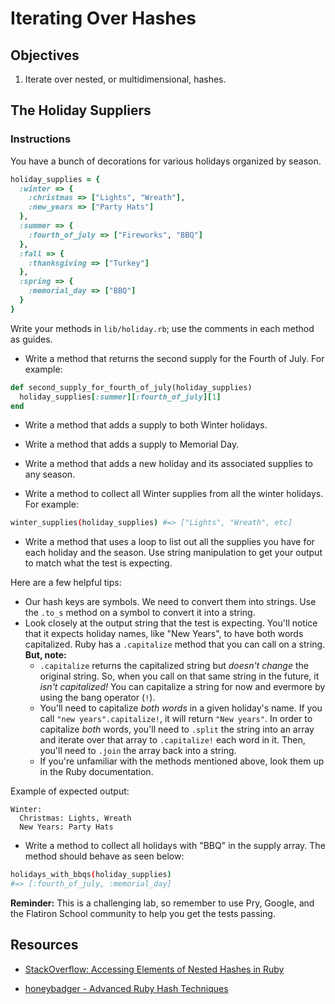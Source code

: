 # Iterating Over Hashes

## Objectives

1. Iterate over nested, or multidimensional, hashes.

## The Holiday Suppliers

### Instructions

You have a bunch of decorations for various holidays organized by season.

```ruby
holiday_supplies = {
  :winter => {
    :christmas => ["Lights", "Wreath"],
    :new_years => ["Party Hats"]
  },
  :summer => {
    :fourth_of_july => ["Fireworks", "BBQ"]
  },
  :fall => {
    :thanksgiving => ["Turkey"]
  },
  :spring => {
    :memorial_day => ["BBQ"]
  }
}
```

Write your methods in `lib/holiday.rb`; use the comments in each method as
guides.

* Write a method that returns the second supply for the Fourth of July. For
  example:

```ruby
def second_supply_for_fourth_of_july(holiday_supplies)
  holiday_supplies[:summer][:fourth_of_july][1]
end
```

* Write a method that adds a supply to both Winter holidays.

* Write a method that adds a supply to Memorial Day.

* Write a method that adds a new holiday and its associated supplies to any
  season.

* Write a method to collect all Winter supplies from all the winter holidays.
  For example:
```bash
winter_supplies(holiday_supplies) #=> ["Lights", "Wreath", etc]
```

* Write a method that uses a loop to list out all the supplies you have for each
  holiday and the season. Use string manipulation to get your output to match
  what the test is expecting.

Here are a few helpful tips:

* Our hash keys are symbols. We need to convert them into strings. Use the
  `.to_s` method on a symbol to convert it into a string.
* Look closely at the output string that the test is expecting. You'll notice
  that it expects holiday names, like "New Years", to have both words
  capitalized. Ruby has a `.capitalize` method that you can call on a string.
  **But, note:**
  * `.capitalize` returns the capitalized string but *doesn't change* the
    original string. So, when you call on that same string in the future, it
    *isn't capitalized!* You can capitalize a string for now and evermore by
    using the bang operator (`!`).
  * You'll need to capitalize *both words* in a given holiday's name. If you
    call `"new years".capitalize!`, it will return `"New years"`. In order to
    capitalize *both* words, you'll need to `.split` the string into an array
    and iterate over that array to `.capitalize!` each word in it. Then, you'll
    need to `.join` the array back into a string.
  * If you're unfamiliar with the methods mentioned above, look them up in the
    Ruby documentation.

Example of expected output:

```
Winter:
  Christmas: Lights, Wreath
  New Years: Party Hats
```

* Write a method to collect all holidays with "BBQ" in the supply array. The
  method should behave as seen below:

```bash
holidays_with_bbqs(holiday_supplies)
#=> [:fourth_of_july, :memorial_day]
```

**Reminder:** This is a challenging lab, so remember to use Pry, Google, and the Flatiron School community to help you get the tests passing.

## Resources

* [StackOverflow: Accessing Elements of Nested Hashes in Ruby](http://stackoverflow.com/questions/5544858/accessing-elements-of-nested-hashes-in-ruby)

* [honeybadger - Advanced Ruby Hash Techniques](http://blog.honeybadger.io/advanced-ruby-hash-techniques/)
